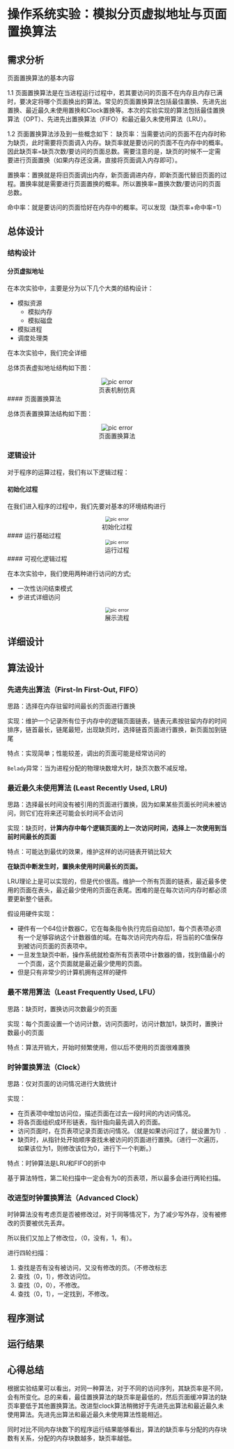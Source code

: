 # 操作系统实验：模拟分页虚拟地址与页面置换算法

## 需求分析

页面置换算法的基本内容

1.1 页面置换算法是在当进程运行过程中，若其要访问的页面不在内存且内存已满时，要决定将哪个页面换出的算法。常见的页面置换算法包括最佳置换、先进先出置换、最近最久未使用置换和Clock置换等。本次的实验实现的算法包括最佳置换算法（OPT）、先进先出置换算法（FIFO）和最近最久未使用算法（LRU）。

1.2 页面置换算法涉及到一些概念如下： 缺页率：当需要访问的页面不在内存时称为缺页，此时需要将页面调入内存。缺页率就是要访问的页面不在内存中的概率。因此缺页率=缺页次数/要访问的页面总数。需要注意的是，缺页的时候不一定需要进行页面置换（如果内存还没满，直接将页面调入内存即可）。

置换率：置换就是将旧页面调出内存，新页面调进内存，即新页面代替旧页面的过程。置换率就是需要进行页面置换的概率。所以置换率=置换次数/要访问的页面总数。

命中率：就是要访问的页面恰好在内存中的概率。可以发现（缺页率+命中率=1）

## 总体设计

### 结构设计

#### 分页虚拟地址

在本次实验中，主要是分为以下几个大类的结构设计：

- 模拟资源
  - 模拟内存
  - 模拟磁盘
- 模拟进程
- 调度处理类

在本次实验中，我们完全详细

总体页表虚拟地址结构如下图：

<div>
    <center>
    <img src=".\pics\xmind\页表机制仿真.png"
         alt="pic error"
         style="zoom:100%"/>
    <br>
	<text>页表机制仿真<text/>
    </center>
</div>
#### 页面置换算法

总体页表置换算法结构如下图：

<div>
    <center>
    <img src=".\pics\xmind\页面置换算法.png"
         alt="pic error"
         style="zoom:100%"/>
    <br>
	<text>页面置换算法<text/>
    </center>
</div>


### 逻辑设计

对于程序的运算过程，我们有以下逻辑过程：

#### 初始化过程

在我们进入程序的过程中，我们先要对基本的环境结构进行

<div>
    <center>
    <img src=".\pics\process\初始化过程.png"
         alt="pic error"
         style="zoom:75%"/>
    <br>
	<text>初始化过程<text/>
    </center>
</div>
#### 运行基础过程



<div>
    <center>
    <img src=".\pics\process\运行过程.png"
         alt="pic error"
         style="zoom:75%"/>
    <br>
	<text>运行过程<text/>
    </center>
</div>
#### 可视化逻辑过程

在本次实验中，我们使用两种进行访问的方式;

- 一次性访问结束模式
- 步进式详细访问

<div>
    <center>
    <img src=".\pics\process\展示流程.png"
         alt="pic error"
         style="zoom:75%"/>
    <br>
	<text>展示流程<text/>
    </center>
</div>



## 详细设计

## 算法设计

### 先进先出算法（First-In First-Out, FIFO）

思路：选择在内存驻留时间最长的页面进行置换

实现：维护一个记录所有位于内存中的逻辑页面链表，链表元素按驻留内存的时间排序，链首最长，链尾最短，出现缺页时，选择链首页面进行置换，新页面加到链尾

特点：实现简单；性能较差，调出的页面可能是经常访问的

`Belady`异常：当为进程分配的物理块数增大时，缺页次数不减反增。

### 最近最久未使用算法 (Least Recently Used, LRU)

思路：选择最长时间没有被引用的页面进行置换，因为如果某些页面长时间未被访问，则它们在将来还可能会长时间不会访问

实现：缺页时，**计算内存中每个逻辑页面的上一次访问时间，选择上一次使用到当前时间最长的页面**

特点：可能达到最优的效果，维护这样的访问链表开销比较大

**在缺页中断发生时，置换未使用时间最长的页面。**

LRU理论上是可以实现的，但是代价很高。维护一个所有页面的链表，最近最多使用的页面在表头，最近最少使用的页面在表尾。困难的是在每次访问内存时都必须要更新整个链表。

假设用硬件实现：

- 硬件有一个64位计数器C，它在每条指令执行完后自动加1，每个页表项必须有一个足够容纳这个计数器值的域。在每次访问完内存后，将当前的C值保存到被访问页面的页表项中。
- 一旦发生缺页中断，操作系统就检查所有页表项中计数器的值，找到值最小的一个页面，这个页面就是最近最少使用的页面。
- 但是只有非常少的计算机拥有这样的硬件

### 最不常用算法（Least Frequently Used, LFU）

思路：缺页时，置换访问次数最少的页面

实现：每个页面设置一个访问计数，访问页面时，访问计数加1，缺页时，置换计数最小的页面

特点：算法开销大，开始时频繁使用，但以后不使用的页面很难置换

### 时钟置换算法（Clock）

思路：仅对页面的访问情况进行大致统计

实现：

- 在页表项中增加访问位，描述页面在过去一段时间的内访问情况。
- 将各页面组织成环形链表，指针指向最先调入的页面。
- 访问页面时，在页表项记录页面访问情况。（就是如果访问过了，就设置为1）.
- 缺页时，从指针处开始顺序查找未被访问的页面进行置换。（进行一次遍历，如果该位为1，则修改该位为0，进行下一个判断。）

特点：时钟算法是LRU和FIFO的折中

基于算法特性，第二轮扫描中一定会有为0的页表项，所以最多会进行两轮扫描。

### 改进型时钟置换算法（Advanced Clock）

时钟算法没有考虑页是否被修改过，对于同等情况下，为了减少写外存，没有被修改的页要被优先丢弃。

所以我们又加上了修改位，（0，没有，1，有）。

进行四轮扫描：

1. 查找是否有没有被访问，又没有修改的页。（不修改标志
2. 查找（0，1），修改访问位。
3. 查找（0，0），不修改。
4. 查找（0，1），一定找到，不修改。

## 程序测试

## 运行结果

## 心得总结

根据实验结果可以看出，对同一种算法，对于不同的访问序列，其缺页率是不同，会有所变化。总的来看，最佳置换算法的缺页率是最低的，然后页面缓冲算法的缺页率要低于其他置换算法。改进型clock算法稍微好于先进先出算法和最近最久未使用算法。先进先出算法和最近最久未使用算法性能相近。

同时对比不同内存块数下的程序运行结果能够看出，算法的缺页率与分配的内存块数有关系，分配的内存块数越多，缺页率越低。
